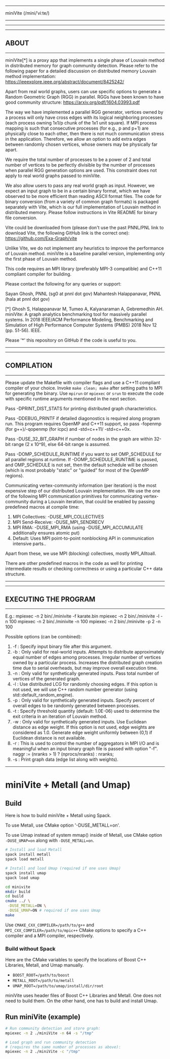 ************************
miniVite (/mini/ˈviːte/)
************************

*******
-------
 ABOUT
-------
*******
miniVite[*] is a proxy app that implements a single phase of Louvain 
method in distributed memory for graph community detection. Please 
refer to the following paper for a detailed discussion on
distributed memory Louvain method implementation:
https://ieeexplore.ieee.org/abstract/document/8425242/

Apart from real world graphs, users can use specific options 
to generate a Random Geometric Graph (RGG) in parallel.
RGGs have been known to have good community structure:
https://arxiv.org/pdf/1604.03993.pdf

The way we have implemented a parallel RGG generator, vertices 
owned by a process will only have cross edges with its logical
neighboring processes (each process owning 1x1/p chunk of the
1x1 unit square). If MPI process mapping is such that consecutive 
processes (for e.g., p and p+1) are physically close to each other, 
then there is not much communication stress in the application. 
Therefore, we allow an option to add extra edges between randomly 
chosen vertices, whose owners may be physically far apart. 

We require the total number of processes to be a power of 2 and 
total number of vertices to be perfectly divisible by the number of 
processes when parallel RGG generation options are used. 
This constraint does not apply to real world graphs passed to miniVite.

We also allow users to pass any real world graph as input. However,
we expect an input graph to be in a certain binary format, which
we have observed to be more efficient than reading ASCII format
files. The code for binary conversion (from a variety of common
graph formats) is packaged separately with Vite, which is our
full implementation of Louvain method in distributed memory.
Please follow instructions in Vite README for binary file 
conversion.

Vite could be downloaded from (please don't use the past
PNNL/PNL link to download Vite, the following GitHub
link is the correct one):
https://github.com/Exa-Graph/vite

Unlike Vite, we do not implement any heuristics to improve the
performance of Louvain method. miniVite is a baseline parallel
version, implementing only the first phase of Louvain method.

This code requires an MPI library (preferably MPI-3 compatible) 
and C++11 compliant compiler for building. 

Please contact the following for any queries or support:

Sayan Ghosh, PNNL (sg0 at pnnl dot gov)
Mahantesh Halappanavar, PNNL (hala at pnnl dot gov)

[*] Ghosh S, Halappanavar M, Tumeo A, Kalyanaraman 
A, Gebremedhin AH. miniVite: A graph analytics benchmarking tool 
for massively parallel systems. In 2018 IEEE/ACM Performance Modeling, 
Benchmarking and Simulation of High Performance Computer Systems 
(PMBS) 2018 Nov 12 (pp. 51-56). IEEE.

Please '*' this repository on GitHub if the code is useful to you.

*************
-------------
 COMPILATION
-------------
*************
Please update the Makefile with compiler flags and use a C++11 compliant 
compiler of your choice. Invoke `make clean; make` after setting paths 
to MPI for generating the binary. Use `mpirun` or `mpiexec` or `srun`
to execute the code with specific runtime arguments mentioned in the
next section.

Pass -DPRINT_DIST_STATS for printing distributed graph 
characteristics.

Pass -DDEBUG_PRINTF if detailed diagonostics is required along
program run. This program requires OpenMP and C++11 support,
so pass -fopenmp (for g++)/-qopenmp (for icpc) and -std=c++11/
-std=c++0x.

Pass -DUSE_32_BIT_GRAPH if number of nodes in the graph are 
within 32-bit range (2 x 10^9), else 64-bit range is assumed.

Pass -DOMP_SCHEDULE_RUNTIME if you want to set OMP_SCHEDULE
for all parallel regions at runtime. If -DOMP_SCHEDULE_RUNTIME 
is passed, and OMP_SCHEDULE is not set, then the default schedule will
be chosen (which is most probably "static" or "guided" for most of 
the OpenMP regions).

Communicating vertex-community information (per iteration) 
is the most expensive step of our distributed Louvain 
implementation. We use the one of the following MPI communication 
primitives for communicating vertex-community during a Louvain
iteration, that could be enabled by passing predefined
macros at compile time:

1. MPI Collectives:  -DUSE_MPI_COLLECTIVES
2. MPI Send-Receive: -DUSE_MPI_SENDRECV
3. MPI RMA:          -DUSE_MPI_RMA (using -DUSE_MPI_ACCUMULATE 
                     additionally ensures atomic put) 
4. Default:          Uses MPI point-to-point nonblocking API in communication 
                     intensive parts..

Apart from these, we use MPI (blocking) collectives, mostly
MPI_Alltoall.

There are other predefined macros in the code as well for printing
intermediate results or checking correctness or using a particular
C++ data structure. 

***********************
-----------------------
 EXECUTING THE PROGRAM
-----------------------
***********************

E.g.: 
mpiexec -n 2 bin/./minivite -f karate.bin
mpiexec -n 2 bin/./minivite -l -n 100
mpiexec -n 2 bin/./minivite -n 100
mpiexec -n 2 bin/./minivite -p 2 -n 100

Possible options (can be combined):

1. -f <bin-file>   : Specify input binary file after this argument. 
2. -b              : Only valid for real-world inputs. Attempts to distribute approximately 
                     equal number of edges among processes. Irregular number of vertices
                     owned by a particular process. Increases the distributed graph creation
                     time due to serial overheads, but may improve overall execution time.
3. -n <vertices>   : Only valid for synthetically generated inputs. Pass total number of 
                     vertices of the generated graph.
4. -l              : Use distributed LCG for randomly choosing edges. If this option 
                     is not used, we will use C++ random number generator (using 
                     std::default_random_engine).
5. -p <percent>    : Only valid for synthetically generated inputs. Specify percent of overall 
                     edges to be randomly generated between processes.
6. -t <threshold>  : Specify threshold quantity (default: 1.0E-06) used to determine the 
                     exit criteria in an iteration of Louvain method.
7. -w              : Only valid for synthetically generated inputs. Use Euclidean distance as edge weight. 
                     If this option is not used, edge weights are considered as 1.0. Generate 
                     edge weight uniformly between (0,1) if Euclidean distance is not available.                    
8. -r <nranks>     : This is used to control the number of aggregators in MPI I/O and is
                     meaningful when an input binary graph file is passed with option "-f".
                     naggr := (nranks > 1) ? (nprocs/nranks) : nranks;
9. -s              : Print graph data (edge list along with weights).


---

# miniVite + Metall (and Umap)

## Build

Here is how to build miniVite + Metall using Spack.

To use Metall, use CMake option '-DUSE_METALL=on'.

To use Umap instead of system mmap() inside of Metall, use CMake option `-DUSE_UMAP=on` along with `-DUSE_METALL=on`.

```bash
# Install and load Metall
spack install metall
spack load metall

# Install and load Umap (required if one uses Umap)
spack install umap
spack load umap

cd minivite
mkdir build
cd build
cmake ../ \
 -DUSE_METALL=ON \
 -DUSE_UMAP=ON # required if one uses Umap
make
```

Use `CMAKE_CXX_COMPILER=/path/to/g++` and `MPI_CXX_COMPILER=/path/to/mpic++` CMake options to specify a C++ compiler and a MPI compiler, respectively.

### Build without Spack

Here are the CMake variables to specify the locations of Boost C++ Libraries, Metall, and Umap manually.
* `BOOST_ROOT=/path/to/boost`
* `METALL_ROOT=/path/to/metall`
* `UMAP_ROOT=/path/to/umap/install/dir/root`

miniVite uses header files of Boost C++ Libraries and Metall. One does not need to build them.
On the other hand, one has to build and install Umap.

## Run miniVite (example)

```bash
# Run community detection and store graph:
mpiexec -n 2 ./miniVite -n 64 -s "/tmp"

# Load graph and run community detection
# (requires the same number of processes as above):
mpiexec -n 2 ./miniVite -c "/tmp"
```
